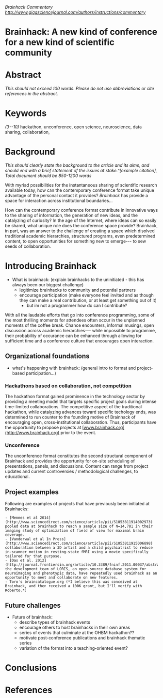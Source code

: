 *Brainhack Commentary*
*http://www.gigasciencejournal.com/authors/instructions/commentary*


Brainhack: A new kind of conference for a new kind of scientific community
===

# Abstract
*This should not exceed 100 words. Please do not use abbreviations or cite references in the abstract.*

# Keywords 
*(3--10)*
hackathon, unconference, open science, neuroscience, data sharing, collaboration, 

# Background

*This should clearly state the background to the article and its aims, and should end with a brief statement of the issues at stake.^[example citation], Total document should be 850-1200 words*

With myriad possibilities for the instantaneous sharing of scientific research available today, how can the contemporary conference format take unique advantage of the personal contact it provides? *Brainhack* has  provide a space for interaction across institutional boundaries...

How can the contemporary conference format contribute in innovative ways to the sharing of information, the generation of new ideas, and the catalyzing of curiosity? In the age of the Internet, where ideas can so easily be shared, what unique role does the conference space provide? Brainhack, in part, was an answer to the challenge of creating a space which disolved traditional academic hierarchies, structured programs, even predetermined content, to open opportunities for something new to emerge--- to sew seeds of collaboration.

# Introducing Brainhack

- What is brainhack: (explain brainhacks to the uninitiated - this has always been our biggest challenge)
	- legitimize brainhacks to community and potential partners
	- encourage participation (make everyone feel invited and as though they can make a real contribution, or at least get something out of it)
		- but im not a programmer how do can I contribute? 

With all the laudable efforts that go into conference programming, some of the most thrilling moments for attendees often occur in the unplanned moments of the coffee break. Chance encounters, informal musings, open discussion across academic hierarchies--- while impossible to programme, their probability of occurance can be enhanced through allowing for sufficient time and a conference culture that encourages open interaction.

## Organizational foundations

- what's happening with brainhack: (general intro to format and project-based participation...)
  
### Hackathons based on collaboration, not competition

The hackathon format gained prominence in the technology sector by providing a meeting model that targets specific project goals during intense time-limited collaborations. The competitive aspect of the traditional hackathon, while catalyzing advances toward specific techology ends, was determined to run counter to the founding motive of Brainhack of encouraging open, cross-institutional collaboration. Thus, participants have the opportunity to propose projects at [www.brainhack.org](http://www.brainhack.org) prior to the event. 

### Unconference

The unconference format constitutes the second structural component of Brainhack and provides the opportunity for on-site scheduling of presentations, panels, and discussions. Content can range from project updates and current controversies / methodological challenges, to educational. 

## Project examples

Following are examples of projects that have previously been initiated at Brainhacks:

    - [Mennes et al 2014](http://www.sciencedirect.com/science/article/pii/S1053811914002973) pooled data at brainhack to reach a sample size of N=14,781 in their imaging study of optimization of field of view for maximal brain coverage. 
    - [Vanderwal et al In Press](http://www.sciencedirect.com/science/article/pii/S1053811915006898) collaboration between a 3D artist and a child psychiatrist to reduce in-scanner motion in resting-state fMRI using a movie specifically tailored for that purpose. 
    - [Das et al. 2012](http://journal.frontiersin.org/article/10.3389/fninf.2011.00037/abstract) the development team of LORIS, an open-source database system for neuroimaging and phenotypic data, have repeatedly used brainhack as an opportunity to meet and collaborate on new features. 
    - Toro's braincatalogue.org (*I believe this was conceived at Brainhack, and then received a 100K grant, but I'll verify with Roberto.*)
 

## Future challenges
- Future of brainhack:
	- describe types of brainhack events
	- encourage others to host brainhacks in their own areas
	- series of events that culminate at the OHBM hackathon??
	- motivate post-conference publications and brainhack thematic series  
	- variation of the format into a teaching-oriented event?

# Conclusions

# References

